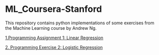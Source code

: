 # ML_Coursera-Stanford
<P>This repository contains python implementations of some exercises from the Machine Learning course by Andrew Ng.<P>
  
<A href='https://nbviewer.jupyter.org/github/JohanSamir/ML_Coursera-Stanford/blob/master/1.%20Programming%20Assignment_Linear%20Regression.ipynb'>1.Programming Assignment 1: Linear Regression</A><BR>
  
<A href='https://nbviewer.jupyter.org/github/JohanSamir/ML_Coursera-Stanford/blob/master/2.%20Programming%20Exercise%202_Logistic%20Regression.ipynb'>2. Programming Exercise 2: Logistic Regression</A><BR>  
  
